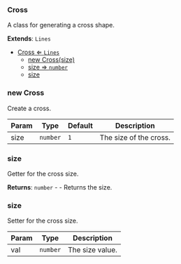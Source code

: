 <a name="Cross"></a>

### Cross 
A class for generating a cross shape.


**Extends**: <code>Lines</code>  

* [Cross ⇐ <code>Lines</code>](#Cross)
    * [new Cross(size)](#new-Cross)
    * [size ⇒ <code>number</code>](#size)
    * [size](#size)

<a name="new_Cross_new"></a>

### new Cross
Create a cross.


| Param | Type | Default | Description |
| --- | --- | --- | --- |
| size | <code>number</code> | <code>1</code> | The size of the cross. |

<a name="Cross+size"></a>

### size 
Getter for the cross size.


**Returns**: <code>number</code> - - Returns the size.  
<a name="Cross+size"></a>

### size
Setter for the cross size.



| Param | Type | Description |
| --- | --- | --- |
| val | <code>number</code> | The size value. |


